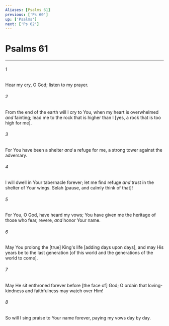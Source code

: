 ```yaml
---
Aliases: [Psalms 61]
previous: ['Ps 60']
up: ['Psalms']
next: ['Ps 62']
---
```

# Psalms 61

***














###### 1 






Hear my cry, O God; listen to my prayer. 













###### 2 






From the end of the earth will I cry to You, when my heart is overwhelmed _and_ fainting; lead me to the rock that is higher than I [yes, a rock that is too high for me]. 













###### 3 






For You have been a shelter _and_ a refuge for me, a strong tower against the adversary. 













###### 4 






I will dwell in Your tabernacle forever; let me find refuge _and_ trust in the shelter of Your wings. Selah [pause, and calmly think of that]! 













###### 5 






For You, O God, have heard my vows; You have given me the heritage of those who fear, revere, _and_ honor Your name. 













###### 6 






May You prolong the [true] King's life [adding days upon days], and may His years be to the last generation [of this world and the generations of the world to come]. 













###### 7 






May He sit enthroned forever before [the face of] God; O ordain that loving-kindness and faithfulness may watch over Him! 













###### 8 






So will I sing praise to Your name forever, paying my vows day by day.
